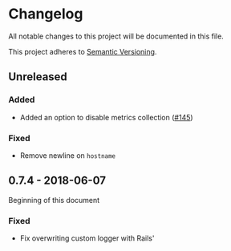 # Changelog

All notable changes to this project will be documented in this file.

This project adheres to [Semantic Versioning](http://semver.org/spec/v2.0.0.html).

## Unreleased

### Added

- Added an option to disable metrics collection ([#145](https://github.com/elastic/apm-agent-ruby/pulls/145))

### Fixed

- Remove newline on `hostname`

## 0.7.4 - 2018-06-07

Beginning of this document

### Fixed

- Fix overwriting custom logger with Rails'
